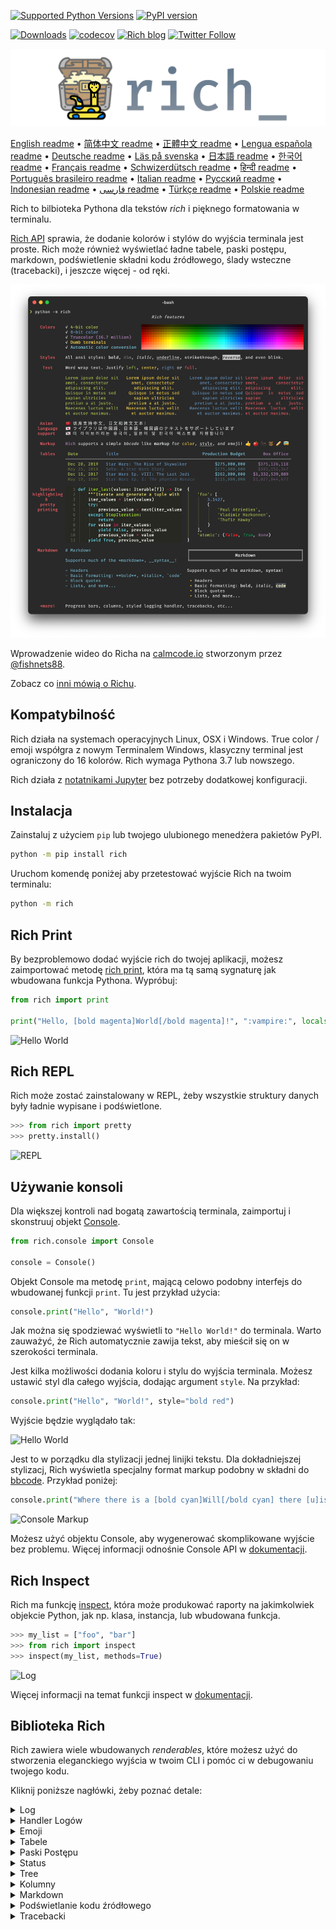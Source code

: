 [![Supported Python Versions](https://img.shields.io/pypi/pyversions/rich/13.2.0)](https://pypi.org/project/rich/) [![PyPI version](https://badge.fury.io/py/rich.svg)](https://badge.fury.io/py/rich)

[![Downloads](https://pepy.tech/badge/rich/month)](https://pepy.tech/project/rich)
[![codecov](https://img.shields.io/codecov/c/github/Textualize/rich?label=codecov&logo=codecov)](https://codecov.io/gh/Textualize/rich)
[![Rich blog](https://img.shields.io/badge/blog-rich%20news-yellowgreen)](https://www.willmcgugan.com/tag/rich/)
[![Twitter Follow](https://img.shields.io/twitter/follow/willmcgugan.svg?style=social)](https://twitter.com/willmcgugan)

![Logo](https://github.com/textualize/rich/raw/master/imgs/logo.svg)

[English readme](https://github.com/textualize/rich/blob/master/README.md)
• [简体中文 readme](https://github.com/textualize/rich/blob/master/README.cn.md)
• [正體中文 readme](https://github.com/textualize/rich/blob/master/README.zh-tw.md)
• [Lengua española readme](https://github.com/textualize/rich/blob/master/README.es.md)
• [Deutsche readme](https://github.com/textualize/rich/blob/master/README.de.md)
• [Läs på svenska](https://github.com/textualize/rich/blob/master/README.sv.md)
• [日本語 readme](https://github.com/textualize/rich/blob/master/README.ja.md)
• [한국어 readme](https://github.com/textualize/rich/blob/master/README.kr.md)
• [Français readme](https://github.com/textualize/rich/blob/master/README.fr.md)
• [Schwizerdütsch readme](https://github.com/textualize/rich/blob/master/README.de-ch.md)
• [हिन्दी readme](https://github.com/textualize/rich/blob/master/README.hi.md)
• [Português brasileiro readme](https://github.com/textualize/rich/blob/master/README.pt-br.md)
• [Italian readme](https://github.com/textualize/rich/blob/master/README.it.md)
• [Русский readme](https://github.com/textualize/rich/blob/master/README.ru.md)
• [Indonesian readme](https://github.com/textualize/rich/blob/master/README.id.md)
• [فارسی readme](https://github.com/textualize/rich/blob/master/README.fa.md)
• [Türkçe readme](https://github.com/textualize/rich/blob/master/README.tr.md)
• [Polskie readme](https://github.com/textualize/rich/blob/master/README.pl.md)

Rich to bilbioteka Pythona dla tekstów _rich_ i pięknego formatowania w terminalu.

[Rich API](https://rich.readthedocs.io/en/latest/) sprawia, że dodanie kolorów i stylów do wyjścia terminala jest
proste. Rich może również wyświetlać ładne tabele, paski postępu, markdown, podświetlenie składni kodu źródłowego, ślady
wsteczne (tracebacki), i jeszcze więcej - od ręki.

![Features](https://github.com/textualize/rich/raw/master/imgs/features.png)

Wprowadzenie wideo do Richa na [calmcode.io](https://calmcode.io/rich/introduction.html) stworzonym
przez [@fishnets88](https://twitter.com/fishnets88).

Zobacz co [inni mówią o Richu](https://www.willmcgugan.com/blog/pages/post/rich-tweets/).

## Kompatybilność

Rich działa na systemach operacyjnych Linux, OSX i Windows. True color / emoji współgra z nowym Terminalem Windows,
klasyczny terminal jest ograniczony do 16 kolorów. Rich wymaga Pythona 3.7 lub nowszego.

Rich działa z [notatnikami Jupyter](https://jupyter.org) bez potrzeby dodatkowej konfiguracji.

## Instalacja

Zainstaluj z użyciem `pip` lub twojego ulubionego menedżera pakietów PyPI.

```sh
python -m pip install rich
```

Uruchom komendę poniżej aby przetestować wyjście Rich na twoim terminalu:

```sh
python -m rich
```

## Rich Print

By bezproblemowo dodać wyjście rich do twojej aplikacji, możesz zaimportować
metodę [rich print](https://rich.readthedocs.io/en/latest/introduction.html#quick-start), która ma tą samą sygnaturę jak
wbudowana funkcja Pythona. Wypróbuj:

```python
from rich import print

print("Hello, [bold magenta]World[/bold magenta]!", ":vampire:", locals())
```

![Hello World](https://github.com/textualize/rich/raw/master/imgs/print.png)

## Rich REPL

Rich może zostać zainstalowany w REPL, żeby wszystkie struktury danych były ładnie wypisane i podświetlone.

```python
>>> from rich import pretty
>>> pretty.install()
```

![REPL](https://github.com/textualize/rich/raw/master/imgs/repl.png)

## Używanie konsoli

Dla większej kontroli nad bogatą zawartością terminala, zaimportuj i skonstruuj
objekt [Console](https://rich.readthedocs.io/en/latest/reference/console.html#rich.console.Console).

```python
from rich.console import Console

console = Console()
```

Objekt Console ma metodę `print`, mającą celowo podobny interfejs do wbudowanej funkcji `print`. Tu jest przykład
użycia:

```python
console.print("Hello", "World!")
```

Jak można się spodziewać wyświetli to `"Hello World!"` do terminala. Warto zauważyć, że Rich automatycznie zawija tekst,
aby mieścił się on w szerokości terminala.

Jest kilka możliwości dodania koloru i stylu do wyjścia terminala. Możesz ustawić styl dla całego wyjścia, dodając
argument `style`. Na przykład:

```python
console.print("Hello", "World!", style="bold red")
```

Wyjście będzie wyglądało tak:

![Hello World](https://github.com/textualize/rich/raw/master/imgs/hello_world.png)

Jest to w porządku dla stylizacji jednej linijki tekstu. Dla dokładniejszej stylizacj, Rich wyświetla specjalny format
markup podobny w składni do [bbcode](https://en.wikipedia.org/wiki/BBCode). Przykład poniżej:

```python
console.print("Where there is a [bold cyan]Will[/bold cyan] there [u]is[/u] a [i]way[/i].")
```

![Console Markup](https://github.com/textualize/rich/raw/master/imgs/where_there_is_a_will.png)

Możesz użyć objektu Console, aby wygenerować skomplikowane wyjście bez problemu. Więcej informacji odnośnie Console API
w [dokumentacji](https://rich.readthedocs.io/en/latest/console.html).

## Rich Inspect

Rich ma funkcję [inspect](https://rich.readthedocs.io/en/latest/reference/init.html?highlight=inspect#rich.inspect),
która może produkować raporty na jakimkolwiek objekcie Python, jak np. klasa, instancja, lub wbudowana funkcja.

```python
>>> my_list = ["foo", "bar"]
>>> from rich import inspect
>>> inspect(my_list, methods=True)
```

![Log](https://github.com/textualize/rich/raw/master/imgs/inspect.png)

Więcej informacji na temat funkcji inspect
w [dokumentacji](https://rich.readthedocs.io/en/latest/reference/init.html#rich.inspect).

## Biblioteka Rich

Rich zawiera wiele wbudowanych _renderables_, które możesz użyć do stworzenia eleganckiego wyjścia w twoim CLI i pomóc
ci w debugowaniu twojego kodu.

Kliknij poniższe nagłówki, żeby poznać detale:

<details>
<summary>Log</summary>

Objekt Console ma metodę `log()`, mającą podobny interfejs do `print()`, ale wyświetla również kolumnę zawierającą
aktualny czas oraz plik i linijkę, która wywołała powyższą metodę. Domyślnie Rich podświetla składnię dla struktur
Pythona i ciągów repr. Jeśli zlogujesz kolekcję (czyli listę `list` lub słownik `dict`), Rich ją ładnie wypisze tak,
żeby zmieściła się w dostępnym miejscu. Poniżej znajduje się przykład tych funkcji.

```python
from rich.console import Console
console = Console()

test_data = [
    {"jsonrpc": "2.0", "method": "sum", "params": [None, 1, 2, 4, False, True], "id": "1",},
    {"jsonrpc": "2.0", "method": "notify_hello", "params": [7]},
    {"jsonrpc": "2.0", "method": "subtract", "params": [42, 23], "id": "2"},
]

def test_log():
    enabled = False
    context = {
        "foo": "bar",
    }
    movies = ["Deadpool", "Rise of the Skywalker"]
    console.log("Hello from", console, "!")
    console.log(test_data, log_locals=True)


test_log()
```

Powyższy kod wyświetla poniższy tekst:

![Log](https://github.com/textualize/rich/raw/master/imgs/log.png)

Istnieje argument `log_locals`, który wyświetla tabelę zawierającą zmienne lokalne z kąd wywołano metodę log.

Metoda log może być używana do logowania do terminala dla długo działających aplikacji takich jak serwery, ale jest
również bardzo dobrą pomocą w debugowaniu.

</details>
<details>
<summary>Handler Logów</summary>

Możesz także użyć wbudowanej [klasy Handler](https://rich.readthedocs.io/en/latest/logging.html), aby zformatować i
pokolorować wyjście z modułu logging Pythona. Przykład poniżej:

![Logging](https://github.com/textualize/rich/raw/master/imgs/logging.png)

</details>

<details>
<summary>Emoji</summary>

Żeby wstawić emoji do wyjścia konsoli, umieść jego nazwę pomiędzy dwoma dwukropkami, na przykład:

```python
>>> console.print(":smiley: :vampire: :pile_of_poo: :thumbs_up: :raccoon:")
😃 🧛 💩 👍 🦝
```

Korzystaj z tej funkcji rozsądnie.

</details>

<details>
<summary>Tabele</summary>

Rich może wyświetlać elastyczne [tabele](https://rich.readthedocs.io/en/latest/tables.html) ze znakami unicode box.
Istnieje duża różnorodność opcji formatowania, stylów, wyrównywania komórek itp.

![table movie](https://github.com/textualize/rich/raw/master/imgs/table_movie.gif)

Powyższa animacja została wygenerowana
z [table_movie.py](https://github.com/textualize/rich/blob/master/examples/table_movie.py) w folderze examples.

Poniżej prostszy przykład:

```python
from rich.console import Console
from rich.table import Table

console = Console()

table = Table(show_header=True, header_style="bold magenta")
table.add_column("Date", style="dim", width=12)
table.add_column("Title")
table.add_column("Production Budget", justify="right")
table.add_column("Box Office", justify="right")
table.add_row(
    "Dec 20, 2019", "Star Wars: The Rise of Skywalker", "$275,000,000", "$375,126,118"
)
table.add_row(
    "May 25, 2018",
    "[red]Solo[/red]: A Star Wars Story",
    "$275,000,000",
    "$393,151,347",
)
table.add_row(
    "Dec 15, 2017",
    "Star Wars Ep. VIII: The Last Jedi",
    "$262,000,000",
    "[bold]$1,332,539,889[/bold]",
)

console.print(table)
```

Ten kod wyświetla poniższy tekst:

![table](https://github.com/textualize/rich/raw/master/imgs/table.png)

Markup konsoli jest renderowany w ten sam sposób co `print()` i `log()`. Tak naprawdę wszystko co może być wyświetlone
przez Richa może być zawarte w nagłówkach / wierszach (nawet inne tabele).

Klasa `Table` jest na tyle mądra, że zmienia wielkość kolumn, aby zmieścić się w dostępnej szerokości terminala,
zawijając tekst jeśli potrzeba. Poniżej ten sam przykład z mniejszą wielkością terminala:

![table2](https://github.com/textualize/rich/raw/master/imgs/table2.png)

</details>

<details>
<summary>Paski Postępu</summary>

Rich może renderować wiele niemrugających pasków [postępu](https://rich.readthedocs.io/en/latest/progress.html), aby
można było śledzić długo trwające zadania.

Dla podstawowego użycia, owiń jakąkolwiek sekwencję w funkcji `track` i iteruj nad wynikiem. Przykład poniżej:

```python
from rich.progress import track

for step in track(range(100)):
    do_step(step)
```

Nie jest trudniejsze dodanie wielu pasków postępu. Poniżej przykład z dokumentacji:

![progress](https://github.com/textualize/rich/raw/master/imgs/progress.gif)

Kolumny mogą być skonfigurowane, tak aby wyświetlać jakiekolwiek detale chcesz. Wbudowane kolumny zawierają stopień
ukończenia (w %), wielkość pliku, szybkość operacji i pozostały czas. Poniżej kolejny przykład pokazujący pobieranie w
toku.

![progress](https://github.com/textualize/rich/raw/master/imgs/downloader.gif)

Możesz wypróbować tę funkcję samemu,
patrz [examples/downloader.py](https://github.com/textualize/rich/blob/master/examples/downloader.py), który może
pobierać wiele URLów jednocześnie, pokazując postęp.

</details>

<details>
<summary>Status</summary>

W sytuacjach, gdzie ciężko jest wyliczyć postęp, można użyć
metody [status](https://rich.readthedocs.io/en/latest/reference/console.html#rich.console.Console.status), która
wyświetli animację 'spinnera' i wiadomość. Animacja nie przeszkodzi ci w używaniu konsoli normalnie. Przykład poniżej:

```python
from time import sleep
from rich.console import Console

console = Console()
tasks = [f"task {n}" for n in range(1, 11)]

with console.status("[bold green]Working on tasks...") as status:
    while tasks:
        task = tasks.pop(0)
        sleep(1)
        console.log(f"{task} complete")
```

Generuje to następującą linijkę.

![status](https://github.com/textualize/rich/raw/master/imgs/status.gif)

Animacje spinnera zostały zapożyczone z [cli-spinners](https://www.npmjs.com/package/cli-spinners). Możesz wybrać
spinnera określając parametr `spinner`. Wykonaj następującą komendę, aby zobaczyć dostępne wartości:

```
python -m rich.spinner
```

To polecenie generuje następujący tekst:

![spinners](https://github.com/textualize/rich/raw/master/imgs/spinners.gif)\

</details>

<details>
<summary>Tree</summary>

Rich może renderować drzewo - [tree](https://rich.readthedocs.io/en/latest/tree.html) zgodnie z wytycznymi. Drzewo jest
idealne do wyświetlania struktury pliku, albo jakiekolwiek inne dane hierarchiczne.

Etykiety drzewa mogą być prostym tekstem albo czymkolwiek innym, co może wyświetlić Rich. Wykonaj poniższe polecenie dla
demonstracji:

```
python -m rich.tree
```

To polecenie generuje następujący tekst:

![markdown](https://github.com/textualize/rich/raw/master/imgs/tree.png)

W pliku [tree.py](https://github.com/textualize/rich/blob/master/examples/tree.py) znajduje się przykład skryptu
wyświetlającego widok drzewa jakiegokolwiek folderu, podobnie do linuxowej komendy `tree`.

</details>

<details>
<summary>Kolumny</summary>

Rich może wyświetlać zawartość w schludnych [kolumnach](https://rich.readthedocs.io/en/latest/columns.html) z równą, lub
optymalną szerokością. Poniżej znajduje się bardzo podstawowy klon komendy (MacOSa / Linuxa) `ls`, która wyświetla
zawartość folderu w kolumnach:

```python
import os
import sys

from rich import print
from rich.columns import Columns

directory = os.listdir(sys.argv[1])
print(Columns(directory))
```

Poniższy zrzut ekranu prezentuje
wyjście [przykładu kolumn](https://github.com/textualize/rich/blob/master/examples/columns.py), wyświetlającego dane
pobrane z API w kolumnach:

![columns](https://github.com/textualize/rich/raw/master/imgs/columns.png)

</details>

<details>
<summary>Markdown</summary>

Rich może renderować [markdown](https://rich.readthedocs.io/en/latest/markdown.html) i wykonuje niezłą pracę tłumaczenia
formatowania do terminalu.

Aby wyrenderować markdown, zaimportuj klasę `Markdown` i skonstruuj z ciągiem zawierającym kod markdown. Potem wydrukuj
ją do konsoli. Przykład poniżej:

```python
from rich.console import Console
from rich.markdown import Markdown

console = Console()
with open("README.md") as readme:
    markdown = Markdown(readme.read())
console.print(markdown)
```

Ten kod wyświetli tekst w stylu:

![markdown](https://github.com/textualize/rich/raw/master/imgs/markdown.png)

</details>

<details>
<summary>Podświetlanie kodu źródłowego</summary>

Rich używa biblioteki [pygments](https://pygments.org/), żeby
zaimplementować [podświetlanie kodu źródłowego](https://rich.readthedocs.io/en/latest/syntax.html). Użycie jest podobne
do renderowania markdownu; skonstruuj objekt `Syntax` i wydrukuj go do konsoli. Przykład poniżej:

```python
from rich.console import Console
from rich.syntax import Syntax

my_code = '''
def iter_first_last(values: Iterable[T]) -> Iterable[Tuple[bool, bool, T]]:
    """Iterate and generate a tuple with a flag for first and last value."""
    iter_values = iter(values)
    try:
        previous_value = next(iter_values)
    except StopIteration:
        return
    first = True
    for value in iter_values:
        yield first, False, previous_value
        first = False
        previous_value = value
    yield first, True, previous_value
'''
syntax = Syntax(my_code, "python", theme="monokai", line_numbers=True)
console = Console()
console.print(syntax)
```

Ten kod wyświetli:

![syntax](https://github.com/textualize/rich/raw/master/imgs/syntax.png)

</details>

<details>
<summary>Tracebacki</summary>

Rich może renderować [piękne tracebacki](https://rich.readthedocs.io/en/latest/traceback.html), będące łatwiejsze do
czytania i wyświetlają więcej kodu niż standardowe tracebacki Pythona. Można ustawić Richa jako domyślny handler
tracebacków, żeby wszystkie niewyłapane wyjątki (błędy) były renderowane przez Richa.
• [Polskie readme](https://github.com/textualize/rich/blob/master/README.pl.md)
